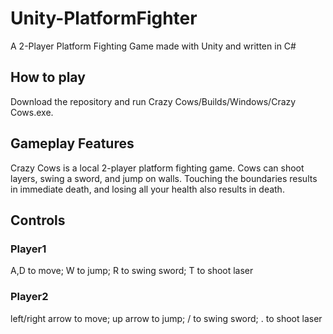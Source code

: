 # Unity-PlatformFighter
A 2-Player Platform Fighting Game made with Unity and written in C#
## How to play
Download the repository and run Crazy Cows/Builds/Windows/Crazy Cows.exe.
## Gameplay Features
Crazy Cows is a local 2-player platform fighting game. Cows can shoot layers, swing a sword, and jump on walls. Touching the boundaries results in immediate death, and losing all your health also results in death. 
## Controls
### Player1
A,D to move; W to jump; R to swing sword; T to shoot laser
### Player2
left/right arrow to move; up arrow to jump; / to swing sword; . to shoot laser
